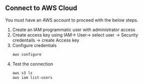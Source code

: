## Connect to AWS Cloud

You must have an AWS account to proceed with the below steps.
1. Create an IAM programmatic user with administrator access
2. Create access key using IAM-> User-> select user -> Security credentails -> create Access key
3. Configure credentials
   ```sh
   aws configure
   ```
4. Test the connection
   ```sh
   aws s3 ls
   aws iam list-users
   ```
   
